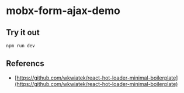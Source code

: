# mobx-form-ajax-demo

## Try it out
```
npm run dev
```

## Referencs
- [https://github.com/wkwiatek/react-hot-loader-minimal-boilerplate](https://github.com/wkwiatek/react-hot-loader-minimal-boilerplate)

